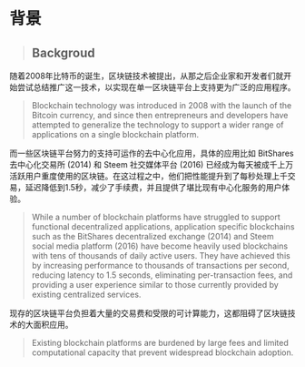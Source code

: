 # 背景

> ## Backgroud

随着2008年比特币的诞生，区块链技术被提出，从那之后企业家和开发者们就开始尝试总结推广这一技术，以实现在单一区块链平台上支持更为广泛的应用程序。

> Blockchain technology was introduced in 2008 with the launch of the Bitcoin currency, and since then entrepreneurs and developers have attempted to generalize the technology to support a wider range of applications on a single blockchain platform.

而一些区块链平台努力的支持可运作的去中心化应用，具体的应用比如 BitShares 去中心化交易所 \(2014\) 和 Steem 社交媒体平台 \(2016\) 已经成为每天被成千上万活跃用户重度使用的区块链。在这过程之中，他们把性能提升到了每秒处理上千交易，延迟降低到1.5秒，减少了手续费，并且提供了堪比现有中心化服务的用户体验。

> While a number of blockchain platforms have struggled to support functional decentralized applications, application specific blockchains such as the BitShares decentralized exchange \(2014\) and Steem social media platform \(2016\) have become heavily used blockchains with tens of thousands of daily active users. They have achieved this by increasing performance to thousands of transactions per second, reducing latency to 1.5 seconds, eliminating per-transaction fees, and providing a user experience similar to those currently provided by existing centralized services.

现存的区块链平台负担着大量的交易费和受限的可计算能力，这都阻碍了区块链技术的大面积应用。

> Existing blockchain platforms are burdened by large fees and limited computational capacity that prevent widespread blockchain adoption.

